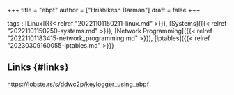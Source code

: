 +++
title = "ebpf"
author = ["Hrishikesh Barman"]
draft = false
+++

tags
: [Linux]({{< relref "20221101150211-linux.md" >}}), [Systems]({{< relref "20221101150250-systems.md" >}}), [Network Programming]({{< relref "20221101183415-network_programming.md" >}}), [iptables]({{< relref "20230309160055-iptables.md" >}})


## Links {#links}

<https://lobste.rs/s/ddwc2p/keylogger_using_ebpf>
